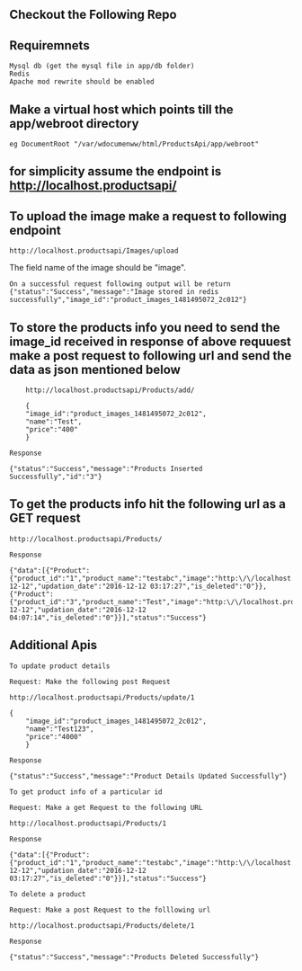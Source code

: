 ## Checkout the Following Repo
## Requiremnets
	Mysql db (get the mysql file in app/db folder)
	Redis
	Apache mod rewrite should be enabled


## Make a virtual host which points till the app/webroot directory
	eg DocumentRoot "/var/wdocumenww/html/ProductsApi/app/webroot"

## for simplicity assume the endpoint is http://localhost.productsapi/

## To upload the image make a request to following endpoint
	http://localhost.productsapi/Images/upload

  The field name of the image should be "image".
	
	On a successful request following output will be return {"status":"Success","message":"Image stored in redis successfully","image_id":"product_images_1481495072_2c012"}

## To store the products info you need to send the image_id received in response of above requuest make a post request to following url and send the data  as json mentioned below

		http://localhost.productsapi/Products/add/
		
		{
		"image_id":"product_images_1481495072_2c012",
		"name":"Test",
		"price":"400"
		}

	Response
	
	{"status":"Success","message":"Products Inserted Successfully","id":"3"}


## To get the products info hit the following url as a GET request

	http://localhost.productsapi/Products/

	Response

	{"data":[{"Product":{"product_id":"1","product_name":"testabc","image":"http:\/\/localhost.productsapi\/img\/product_images_1481479749_2c012_actual_image.jpeg","image_256":"http:\/\/localhost.productsapi\/img\/product_images_1481479749_2c012_256_pixel_image.jpeg","image_512":"http:\/\/localhost.productsapi\/img\/product_images_1481479749_2c012_512_pixel_image.jpeg","price":"400","creation_date":"2016-12-12","updation_date":"2016-12-12 03:17:27","is_deleted":"0"}},{"Product":{"product_id":"3","product_name":"Test","image":"http:\/\/localhost.productsapi\/img\/product_images_1481495072_2c012_actual_image.jpeg","image_256":"http:\/\/localhost.productsapi\/img\/product_images_1481495072_2c012_256_pixel_image.jpeg","image_512":"http:\/\/localhost.productsapi\/img\/product_images_1481495072_2c012_512_pixel_image.jpeg","price":"400","creation_date":"2016-12-12","updation_date":"2016-12-12 04:07:14","is_deleted":"0"}}],"status":"Success"}
	
	
## Additional Apis

	To update product details
	
	Request: Make the following post Request
	
	http://localhost.productsapi/Products/update/1
	
	{
		"image_id":"product_images_1481495072_2c012",
		"name":"Test123",
		"price":"4000"
		}
		
	Response

	{"status":"Success","message":"Product Details Updated Successfully"}

	To get product info of a particular id
	
	Request: Make a get Request to the following URL
	
	http://localhost.productsapi/Products/1

	Response

	{"data":[{"Product":{"product_id":"1","product_name":"testabc","image":"http:\/\/localhost.productsapi\/img\/product_images_1481479749_2c012_actual_image.jpeg","image_256":"http:\/\/localhost.productsapi\/img\/product_images_1481479749_2c012_256_pixel_image.jpeg","image_512":"http:\/\/localhost.productsapi\/img\/product_images_1481479749_2c012_512_pixel_image.jpeg","price":"400","creation_date":"2016-12-12","updation_date":"2016-12-12 03:17:27","is_deleted":"0"}}],"status":"Success"}

	To delete a product

	Request: Make a post Request to the folllowing url

	http://localhost.productsapi/Products/delete/1

	Response

	{"status":"Success","message":"Products Deleted Successfully"}



	
		
	


